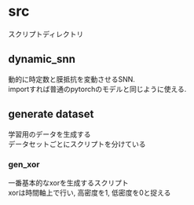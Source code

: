 # src
スクリプトディレクトリ

## dynamic_snn
動的に時定数と膜抵抗を変動させるSNN.  
importすれば普通のpytorchのモデルと同じように使える.  

## generate dataset
学習用のデータを生成する  
データセットごとにスクリプトを分けている  

### gen_xor
一番基本的なxorを生成するスクリプト  
xorは時間軸上で行い, 高密度を1, 低密度を0と捉える